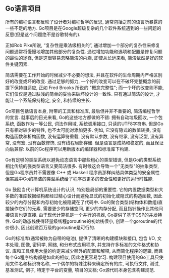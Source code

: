 ## Go语言项目

所有的编程语言都反映了设计者对编程哲学的反思, 通常包括之前的语言所暴露的一些不足的地方.
Go项目是在Google超级复杂的几个软件系统遇到的一些问题的反思(但是这个问题绝不是谷歌特有的).

正如Rob Pike所说, “复杂性是乘法级相关的”, 通过增加一个部分的复杂性来修复问题通常将慢慢地增加其他部分的复杂性. 通过增加功能和选项和配置是修复问题的最快的途径, 但是这很容易忽略简洁的内涵, 即使从长远来看, 简洁依然是好的软件关键因素.

简洁需要在工作开始的时候减少不必要的想法, 并且在软件的生命周期内严格区别好的改变或坏的改变. 通过足够的努力, 一个好的改变可以在不破坏完整概念的前提下保持自适应, 正如 Fred Brooks 所说的 "概念完整性"; 而一个坏的改变则不能, 它们仅仅是通过肤浅的简单的妥协来破坏设计的一致性. 只有通过简洁的设计, 才能让一个系统保持稳定, 安全, 和持续的生长.

Go项目包括语言本身, 附带的工具和标准库, 最后但并非不重要的, 简洁编程哲学的宣言. 就事后的目光来看, Go的这些地方都做的不错: 拥有自动垃圾回收, 一个包系统, 函数作为一等公民, 词法作用域, 系统调用接口, 只读的UTF8字符串. 但是Go只有相对较少的特性, 也不太可能对添加更多. 例如, 它没有隐式的数值转换, 没有构造函数和析构函数, 没有运算符重载, 没有默认参数, 没有继承, 没有泛型, 没有异常, 没有宏, 没有函数修饰, 没有线程局部存储. 但是语言是成熟和稳定的, 而且保证向后兼容: 以前的Go程序可以用新版本的编译器和标准库下构建.

Go有足够的类型系统以避免动态语言中那些粗心的类型错误, 但是Go的类型系统相比传统的强类型语言又要简洁很多. 有时候这会导致一个"无类型"的抽象类型, 但是Go程序员并不需要像 C++ 或 Haskell 程序员那样纠结具体类型的安全属性. 但实践中Go的简洁的类型系统给了程序员更多的安全性和更好的运行时性能.

Go 鼓励当代计算机系统设计的认识, 特别是局部的重要性. 它的内置数据类型和大多数的准库数据结构都经过精心设计而避免显式的初始化或隐式的构造函数, 因此较少的内存分配和内存初始化被隐藏在了代码中. Go的聚合类型(结构体和数组)直接操作它们的元素, 需要更少的存储空间, 更少的内存分配, 而且指针操作比其他间接语言也更直接. 由于现代计算机是一个并行的机器, Go提供了基于CSP的并发特性. Go的动态栈使得轻量级线程goroutine的初始栈很小, 创建一个goroutine的代价很小, 因此创建百万级的goroutine是可行的.

Go的标准库(通常被称为自带的电池), 提供了清晰的构建模块和接口, 包含 I/O, 文本处理, 图像, 密码学, 网络, 和分布式应用程序, 并支持许多标准的文件格式和协议. 库和工具使用大量的约定来减少额外的配置和解释, 从而简化程序的逻辑, 而且每个Go程序结构都是如此的相似, 因此也更容易学习. 构建项目使用的Go工具只使用文件名和标识符名称, 一个偶尔的特殊注释来确定所有的库, 可执行文件, 测试, 基准测试, 例子, 特定于平台的变量, 项目的文档; Go源代码本身包含构建规范.

